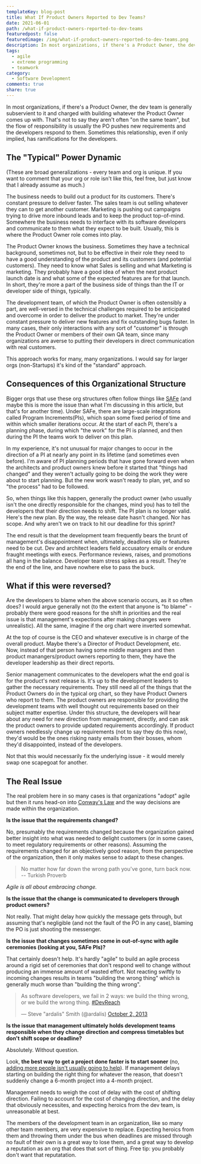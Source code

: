 ```yaml
---
templateKey: blog-post
title: What If Product Owners Reported to Dev Teams?
date: 2021-06-01
path: /what-if-product-owners-reported-to-dev-teams
featuredpost: false
featuredimage: /img/what-if-product-owners-reported-to-dev-teams.png
description: In most organizations, if there's a Product Owner, the dev team is generally subservient to it and charged with building whatever the Product Owner comes up with. That's not to say they aren't often "on the same team", but the flow of responsibility is usually the PO pushes new requirements and the developers respond to them. What if this weren't so?
tags:
  - agile
  - extreme programming
  - teamwork
category:
  - Software Development
comments: true
share: true
---
```


In most organizations, if there's a Product Owner, the dev team is generally subservient to it and charged with building whatever the Product Owner comes up with. That's not to say they aren't often "on the same team", but the flow of responsibility is usually the PO pushes new requirements and the developers respond to them. Sometimes this relationship, even if only implied, has ramifications for the developers.

## The "Typical" Power Dynamic

(These are broad generalizations - every team and org is unique. If you want to comment that your org or role isn't like this, feel free, but just know that I already assume as much.)

The business needs to build out a product for its customers. There's constant pressure to deliver faster. The sales team is out selling whatever they can to get another customer. Marketing is pushing out campaigns trying to drive more inbound leads and to keep the product top-of-mind. Somewhere the business needs to interface with its software developers and communicate to them what they expect to be built. Usually, this is where the Product Owner role comes into play.

The Product Owner knows the business. Sometimes they have a technical background, sometimes not, but to be effective in their role they need to have a good understanding of the product and its customers (and potential customers). They need to know what Sales is selling and what Marketing is marketing. They probably have a good idea of when the next product launch date is and what some of the expected features are for that launch. In short, they're more a part of the business side of things than the IT or developer side of things, typically.

The development team, of which the Product Owner is often ostensibly a part, are well-versed in the technical challenges required to be anticipated and overcome in order to deliver the product to market. They're under constant pressure to deliver new features and fix outstanding bugs faster. In many cases, their only interactions with any sort of "customer" is through the Product Owner or members of their own QA team, since many organizations are averse to putting their developers in direct communication with real customers.

This approach works for many, many organizations. I would say for larger orgs (non-Startups) it's kind of the "standard" approach.

## Consequences of this Organizational Structure

Bigger orgs that use these org structures often follow things like [SAFe](https://www.scaledagile.com/enterprise-solutions/what-is-safe/) (and maybe this is more the issue than what I'm discussing in this article, but that's for another time). Under SAFe, there are large-scale integrations called Program Increments(PIs), which span some fixed period of time and within which smaller iterations occur. At the start of each PI, there's a planning phase, during which "the work" for the PI is planned, and then during the PI the teams work to deliver on this plan.

In my experience, it's not unusual for major changes to occur in the direction of a PI at nearly any point in its lifetime (and sometimes even before). I'm aware of PI planning periods that have gone forward even when the architects and product owners knew before it started that "things had changed" and they weren't actually going to be doing the work they were about to start planning. But the new work wasn't ready to plan, yet, and so "the process" had to be followed.

So, when things like this happen, generally the product owner (who usually isn't the one directly responsible for the changes, mind you) has to tell the developers that their direction needs to shift. The PI plan is no longer valid. Here's the new plan. By the way, the release date hasn't changed. Nor has scope. And why aren't we on track to hit our deadline for this sprint?

The end result is that the development team frequently bears the brunt of management's disappointment when, ultimately, deadlines slip or features need to be cut. Dev and architect leaders field accusatory emails or endure fraught meetings with execs. Performance reviews, raises, and promotions all hang in the balance. Developer team stress spikes as a result. They're the end of the line, and have nowhere else to pass the buck.

## What if this were reversed?

Are the developers to blame when the above scenario occurs, as it so often does? I would argue generally not (to the extent that anyone is "to blame" - probably there were good reasons for the shift in priorities and the real issue is that management's expections after making changes were unrealistic). All the same, imagine if the org chart were inverted somewhat.

At the top of course is the CEO and whatever executive is in charge of the overall product. Maybe there's a Director of Product Development, etc. Now, instead of that person having some middle managers and then product manangers/product owners reporting to them, they have the developer leadership as their direct reports.

Senior management communicates to the developers what the end goal is for the product's next release is. It's up to the development leaders to gather the necessary requirements. They still need all of the things that the Product Owners do in the typical org chart, so they have Product Owners who report to them. The product owners are responsible for providing the development teams with well thought out requirements based on their subject matter expertise. Under this structure, the developers will hear about any need for new direction from management, directly, and can ask the product owners to provide updated requirements accordingly. If product owners needlessly change up requirements (not to say they do this now), they'd would be the ones risking nasty emails from their bosses, whom they'd disappointed, instead of the developers.

Not that this would necessarily fix the underlying issue - it would merely swap one scapegoat for another.

## The Real Issue

The real problem here in so many cases is that organizations "adopt" agile but then it runs head-on into [Conway's Law](https://ardalis.com/conways-law-ddd-and-microservices) and the way decisions are made within the organization.

**Is the issue that the requirements changed?**

No, presumably the requirements changed because the organization gained better insight into what was needed to delight customers (or in some cases, to meet regulatory requirements or other reasons). Assuming the requirements changed for an objectively good reason, from the perspective of the organization, then it only makes sense to adapt to these changes.

> No matter how far down the wrong path you've gone, turn back now. -- Turkish Proverb

*Agile is all about embracing change.*

**Is the issue that the change is communicated to developers through product owners?**

Not really. That might delay how quickly the message gets through, but assuming that's negligible (and not the fault of the PO in any case), blaming the PO is just shooting the messenger.

**Is the issue that changes sometimes come in out-of-sync with agile ceremonies (looking at you, SAFe PIs)?**

That certainly doesn't help. It's hardly "agile" to build an agile process around a rigid set of ceremonies that don't respond well to change without producing an immense amount of wasted effort. Not reacting swiftly to incoming changes results in teams "building the wrong thing" which is generally much worse than "building the thing wrong".

<blockquote class="twitter-tweet"><p lang="en" dir="ltr">As software developers, we fail in 2 ways: we build the thing wrong, or we build the wrong thing. <a href="https://twitter.com/hashtag/DevReach?src=hash&amp;ref_src=twsrc%5Etfw">#DevReach</a></p>&mdash; Steve &quot;ardalis&quot; Smith (@ardalis) <a href="https://twitter.com/ardalis/status/385401251862945792?ref_src=twsrc%5Etfw">October 2, 2013</a></blockquote> <script async src="https://platform.twitter.com/widgets.js" charset="utf-8"></script>

**Is the issue that management ultimately holds development teams responsible when they change direction and compress timetables but don't shift scope or deadline?**

Absolutely. Without question.

Look, **the best way to get a project done faster is to start sooner** (no, [adding more people isn't usually going to help](https://amzn.to/3uI00ar)). If management delays starting on building the right thing for whatever the reason, that doesn't suddenly change a 6-month project into a 4-month project.

Management needs to weigh the cost of delay with the cost of shifting direction. Failing to account for the cost of changing direction, and the delay that obviously necessites, and expecting heroics from the dev team, is unreasonable at best.

The members of the development team in an organization, like so many other team members, are very expensive to replace. Expecting heroics from them and throwing them under the bus when deadlines are missed through no fault of their own is a great way to lose them, and a great way to develop a reputation as an org that does that sort of thing. Free tip: you probably don't want that reputatation.
